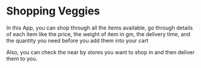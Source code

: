 # Shopping Veggies

In this App, you can shop through all the items available, go through details of each item like 
the price, 
the weight of item in gm, 
the delivery time,
and the quantity you need before you add them into your cart

Also, you can check the near by stores you want to shop in and then deliver them to you.
